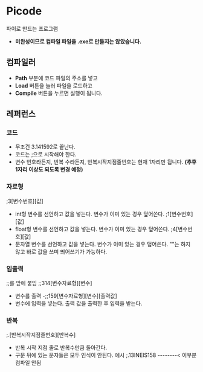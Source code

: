 # Picode
파이로 만드는 프로그램

* **미완성이므로 컴파일 파일을 .exe로 만들지는 않았습니다.**
## 컴파일러
* **Path** 부분에 코드 파일의 주소를 넣고
* **Load** 버튼을 눌러 파일을 로드하고
* **Compile** 버튼을 누르면 실행이 됩니다.
 

## **레퍼런스**
### 코드
* 무조건 3.141592로 끝난다.
* 코드는 ;으로 시작해야 한다.
* 변수 번호라든지, 반복 수라든지, 반복시작지점줄번호는 현재 1자리만 됩니다. **(추후 1자리 이상도 되도록 변경 예정)**

### 자료형
;3[변수번호][값]
* int형 변수를 선언하고 값을 넣는다. 변수가 이미 있는 경우 덮어쓴다.
;1[변수번호][값]
* float형 변수를 선언하고 값을 넣는다. 변수가 이미 있는 경우 덮어쓴다.
;4[변수번호][값]
* 문자열 변수를 선언하고 값을 넣는다. 변수가 이미 있는 경우 덮어쓴다. ""는 하지 않고 바로 값을 쓰며 띄어쓰기가 가능하다.

### 입출력
;;를 앞에 붙임
;;314[변수자료형][변수]
* 변수를 출력
-;;159[변수자료형][변수][출력값]
* 변수에 입력을 넣는다. 출력 값을 출력한 후 입력을 받는다.

### 반복
;.[반복시작지점줄번호][반복수]
* 반복 시작 지점 줄로 반복수만큼 돌아간다.
* 구문 뒤에 있는 문자들은 모두 인식이 안된다.
예시
;.13INEIS158
    --------< 이부분 컴파일 안됨
